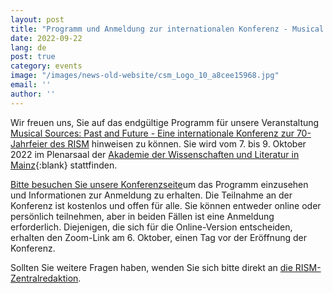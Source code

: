 ```yaml
---
layout: post
title: "Programm und Anmeldung zur internationalen Konferenz - Musical Sources: Past and Future - zur 70-Jahrfeier des RISM"
date: 2022-09-22
lang: de
post: true
category: events
image: "/images/news-old-website/csm_Logo_10_a8cee15968.jpg"
email: ''
author: ''
---
```


Wir freuen uns, Sie auf das endgültige Programm für unsere Veranstaltung [Musical Sources: Past and Future - Eine internationale Konferenz zur 70-Jahrfeier des RISM](/publications/conferences/musical-sources-past-future-2022.html) hinweisen zu können. Sie wird vom 7. bis 9. Oktober 2022 im Plenarsaal der [Akademie der Wissenschaften und Literatur in Mainz](https://www.adwmainz.de/en/home.html){:blank} stattfinden.   

[Bitte besuchen Sie unsere Konferenzseite](/publications/conferences/musical-sources-past-future-2022.html)um das Programm einzusehen und Informationen zur Anmeldung zu erhalten. Die Teilnahme an der Konferenz ist kostenlos und offen für alle. Sie können entweder online oder persönlich teilnehmen, aber in beiden Fällen ist eine Anmeldung erforderlich. Diejenigen, die sich für die Online-Version entscheiden, erhalten den Zoom-Link am 6. Oktober, einen Tag vor der Eröffnung der Konferenz.  

Sollten Sie weitere Fragen haben, wenden Sie sich bitte direkt an [die RISM-Zentralredaktion](mailto:contact@rism.info).
